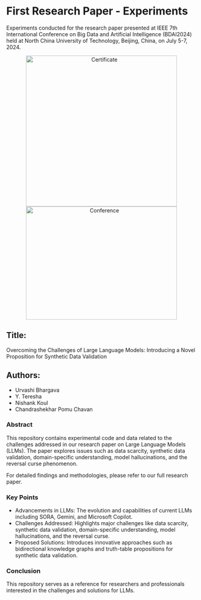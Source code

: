 # First Research Paper - Experiments

Experiments conducted for the research paper presented at IEEE 7th International Conference on Big Data and Artificial Intelligence (BDAI2024) held at North China University of Technology, Beijing, China, on July 5-7, 2024.

<p align="center">
  <img src="https://github.com/user-attachments/assets/8a9cf2fd-54a7-4a52-a8e2-70f9c994cd1b" alt="Certificate" width="400"/>
  <img src="https://github.com/user-attachments/assets/185e91db-8268-4246-a7ef-efab480df9fc" alt="Conference" width="400" height="300"/>
  
</p>

## Title:
Overcoming the Challenges of Large Language Models: Introducing a Novel Proposition for Synthetic Data Validation

## Authors:
- Urvashi Bhargava
- Y. Teresha
- Nishank Koul
- Chandrashekhar Pomu Chavan

### Abstract
This repository contains experimental code and data related to the challenges addressed in our research paper on Large Language Models (LLMs). The paper explores issues such as data scarcity, synthetic data validation, domain-specific understanding, model hallucinations, and the reversal curse phenomenon.

For detailed findings and methodologies, please refer to our full research paper.

### Key Points
- Advancements in LLMs: The evolution and capabilities of current LLMs including SORA, Gemini, and Microsoft Copilot.
- Challenges Addressed: Highlights major challenges like data scarcity, synthetic data validation, domain-specific understanding, model hallucinations, and the reversal curse.
- Proposed Solutions: Introduces innovative approaches such as bidirectional knowledge graphs and truth-table propositions for synthetic data validation.

### Conclusion
This repository serves as a reference for researchers and professionals interested in the challenges and solutions for LLMs.
